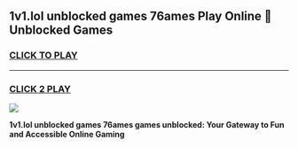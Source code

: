
## 1v1.lol unblocked games 76ames Play Online 👋 Unblocked Games
<h3>
<a href="https://premium.freeplayer.one?title=1v1.lol_unblocked_games_76ames&ref=19F">CLICK TO PLAY</a></h3>
<hr>

<h3>
<a href="https://premium.freeplayer.one?title=1v1.lol_unblocked_games_76ames&ref=19F">CLICK 2 PLAY</a>
  
</h3>

<a href="https://premium.freeplayer.one?title=1v1.lol_unblocked_games_76ames&ref=19F"><img src="https://clearcache.store/games.png"></a>


**1v1.lol unblocked games 76ames games unblocked: Your Gateway to Fun and Accessible Online Gaming**
